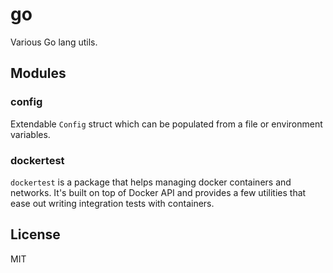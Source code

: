# go
Various Go lang utils.

## Modules

### config

Extendable `Config` struct which can be populated from a file or environment variables.

### dockertest

`dockertest` is a package that helps managing docker containers and networks. It's built on top of Docker API and provides a few utilities that ease out writing integration tests with containers.

## License

MIT
